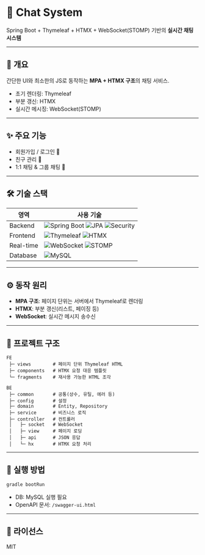 # 💬 Chat System

Spring Boot + Thymeleaf + HTMX + WebSocket(STOMP) 기반의 **실시간 채팅 시스템**

---

## 📌 개요

간단한 UI와 최소한의 JS로 동작하는 **MPA + HTMX 구조**의 채팅 서비스.

- 초기 렌더링: Thymeleaf
- 부분 갱신: HTMX
- 실시간 메시징: WebSocket(STOMP)

---

## ✨ 주요 기능

- 회원가입 / 로그인 🔐
- 친구 관리 👥
- 1:1 채팅 & 그룹 채팅 💬

---

## 🛠️ 기술 스택

| 영역        | 사용 기술                                                                                                                                                                                                                                                                                |
|-----------|--------------------------------------------------------------------------------------------------------------------------------------------------------------------------------------------------------------------------------------------------------------------------------------|
| Backend   | ![Spring Boot](https://img.shields.io/badge/SpringBoot-6DB33F?logo=springboot&logoColor=white) ![JPA](https://img.shields.io/badge/JPA-59666C?logo=hibernate&logoColor=white) ![Security](https://img.shields.io/badge/Spring%20Security-6DB33F?logo=springsecurity&logoColor=white) |
| Frontend  | ![Thymeleaf](https://img.shields.io/badge/Thymeleaf-005F0F?logo=thymeleaf&logoColor=white) ![HTMX](https://img.shields.io/badge/HTMX-3366CC?logo=htmx&logoColor=white)                                                                                                               |
| Real-time | ![WebSocket](https://img.shields.io/badge/WebSocket-010101?logo=socketdotio&logoColor=white) ![STOMP](https://img.shields.io/badge/STOMP-FF6600)                                                                                                                                     |
| Database  | ![MySQL](https://img.shields.io/badge/MySQL-4479A1?logo=mysql&logoColor=white)                                                                                                                                                                                                       |

---

## ⚙️ 동작 원리

- **MPA 구조**: 페이지 단위는 서버에서 Thymeleaf로 렌더링
- **HTMX**: 부분 갱신(리스트, 페이징 등)
- **WebSocket**: 실시간 메시지 송수신

---

## 📂 프로젝트 구조

```
FE
 ├─ views        # 페이지 단위 Thymeleaf HTML
 ├─ components   # HTMX 요청 대응 템플릿
 └─ fragments    # 재사용 가능한 HTML 조각

BE
 ├─ common       # 공통(상수, 유틸, 에러 등)
 ├─ config       # 설정
 ├─ domain       # Entity, Repository
 ├─ service      # 비즈니스 로직
 ├─ controller   # 컨트롤러
 │   ├─ socket   # WebSocket
 │   ├─ view     # 페이지 로딩
 │   ├─ api      # JSON 응답
 │   └─ hx       # HTMX 요청 처리
```

---

## 🚀 실행 방법

```bash
gradle bootRun
```

- DB: MySQL 실행 필요
- OpenAPI 문서: `/swagger-ui.html`

---

## 📜 라이선스

MIT
